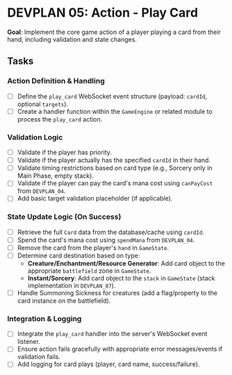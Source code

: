 # DEVPLAN 05: Action - Play Card

**Goal**: Implement the core game action of a player playing a card from their hand, including validation and state changes.

## Tasks

### Action Definition & Handling
- [ ] Define the `play_card` WebSocket event structure (payload: `cardId`, optional `targets`).
- [ ] Create a handler function within the `GameEngine` or related module to process the `play_card` action.

### Validation Logic
- [ ] Validate if the player has priority.
- [ ] Validate if the player actually has the specified `cardId` in their hand.
- [ ] Validate timing restrictions based on card type (e.g., Sorcery only in Main Phase, empty stack).
- [ ] Validate if the player can pay the card's mana cost using `canPayCost` from `DEVPLAN_04`.
- [ ] Add basic target validation placeholder (if applicable).

### State Update Logic (On Success)
- [ ] Retrieve the full `Card` data from the database/cache using `cardId`.
- [ ] Spend the card's mana cost using `spendMana` from `DEVPLAN_04`.
- [ ] Remove the card from the player's `hand` in `GameState`.
- [ ] Determine card destination based on type:
    - **Creature/Enchantment/Resource Generator**: Add card object to the appropriate `battlefield` zone in `GameState`.
    - **Instant/Sorcery**: Add card object to the `stack` in `GameState` (stack implementation in `DEVPLAN_07`).
- [ ] Handle Summoning Sickness for creatures (add a flag/property to the card instance on the battlefield).

### Integration & Logging
- [ ] Integrate the `play_card` handler into the server's WebSocket event listener.
- [ ] Ensure action fails gracefully with appropriate error messages/events if validation fails.
- [ ] Add logging for card plays (player, card name, success/failure).
